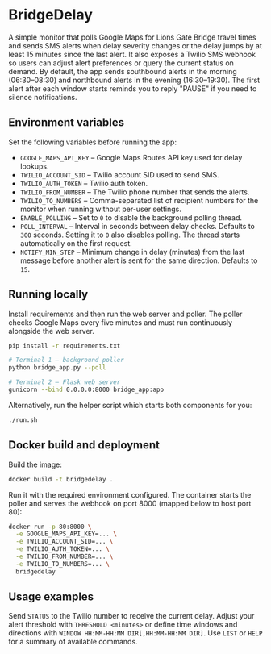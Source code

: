 # BridgeDelay

A simple monitor that polls Google Maps for Lions Gate Bridge travel times and
sends SMS alerts when delay severity changes or the delay jumps by at least 15
minutes since the last alert. It also exposes a Twilio SMS webhook so users can
adjust alert preferences or query the current status on demand. By default, the
app sends southbound alerts in the morning (06:30–08:30) and northbound alerts
in the evening (16:30–19:30). The first alert after each window starts reminds
you to reply "PAUSE" if you need to silence notifications.

## Environment variables

Set the following variables before running the app:

- `GOOGLE_MAPS_API_KEY` – Google Maps Routes API key used for delay lookups.
- `TWILIO_ACCOUNT_SID` – Twilio account SID used to send SMS.
- `TWILIO_AUTH_TOKEN` – Twilio auth token.
- `TWILIO_FROM_NUMBER` – The Twilio phone number that sends the alerts.
- `TWILIO_TO_NUMBERS` – Comma-separated list of recipient numbers for the
  monitor when running without per-user settings.
- `ENABLE_POLLING` – Set to `0` to disable the background polling thread.
- `POLL_INTERVAL` – Interval in seconds between delay checks. Defaults to
  `300` seconds. Setting it to `0` also disables polling. The thread starts
  automatically on the first request.
- `NOTIFY_MIN_STEP` – Minimum change in delay (minutes) from the last message
  before another alert is sent for the same direction. Defaults to `15`.

## Running locally

Install requirements and then run the web server and poller. The poller checks
Google Maps every five minutes and must run continuously alongside the web
server.

```bash
pip install -r requirements.txt

# Terminal 1 – background poller
python bridge_app.py --poll

# Terminal 2 – Flask web server
gunicorn --bind 0.0.0.0:8000 bridge_app:app
```

Alternatively, run the helper script which starts both components for you:

```bash
./run.sh
```

## Docker build and deployment

Build the image:

```bash
docker build -t bridgedelay .
```

Run it with the required environment configured. The container starts the
poller and serves the webhook on port 8000 (mapped below to host port 80):

```bash
docker run -p 80:8000 \
  -e GOOGLE_MAPS_API_KEY=... \
  -e TWILIO_ACCOUNT_SID=... \
  -e TWILIO_AUTH_TOKEN=... \
  -e TWILIO_FROM_NUMBER=... \
  -e TWILIO_TO_NUMBERS=... \
  bridgedelay
```

## Usage examples

Send `STATUS` to the Twilio number to receive the current delay. Adjust your
alert threshold with `THRESHOLD <minutes>` or define time windows and
directions with `WINDOW HH:MM-HH:MM DIR[,HH:MM-HH:MM DIR]`. Use `LIST` or `HELP`
for a summary of available commands.
